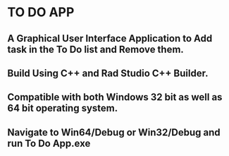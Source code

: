 # TO DO APP

## A Graphical User Interface Application to Add task in the To Do list and Remove them.

## Build Using C++ and Rad Studio C++ Builder.

## Compatible with both Windows 32 bit as well as 64 bit operating system.

## Navigate to Win64/Debug or Win32/Debug and run To Do App.exe

